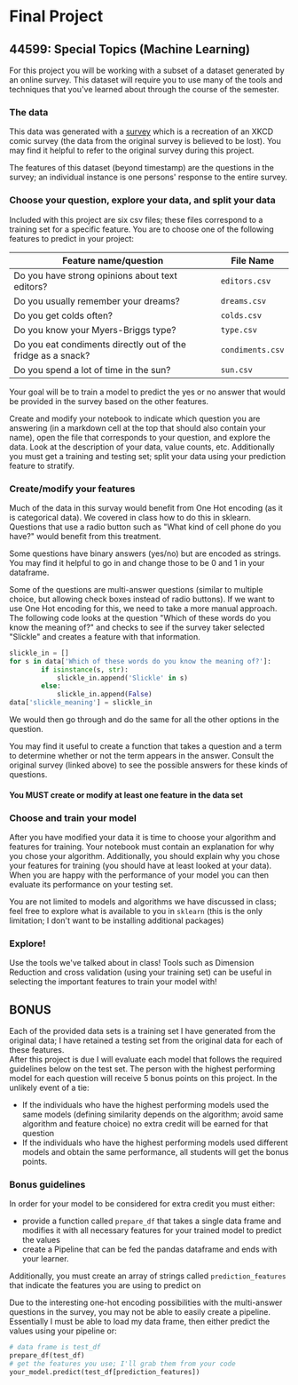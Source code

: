 # Final Project

## 44599: Special Topics (Machine Learning)

For this project you will be working with a subset of a dataset generated by an online survey.
This dataset will require you to use many of the tools and techniques that you've learned about through the course of the semester.

### The data

This data was generated with a [survey](https://docs.google.com/forms/d/e/1FAIpQLScQgX4mIgY-J9hXTDPrKtbJp6m53_8w-jCNHaXntv7t5PLQFA/viewform) which is a recreation of an XKCD comic survey (the data from the original survey is believed to be lost). 
You may find it helpful to refer to the original survey during this project.

The features of this dataset (beyond timestamp) are the questions in the survey; an individual instance is one persons' response to the entire survey.

### Choose your question, explore your data, and split your data

Included with this project are six csv files; these files correspond to a training set for a specific feature.  You are to choose one of the following features to predict in your project:

|Feature name/question|File Name|
| --- | --- |
|Do you have strong opinions about text editors?|`editors.csv`|
|Do you usually remember your dreams? |`dreams.csv`|
|Do you get colds often?|`colds.csv`|
|Do you know your Myers-Briggs type?|`type.csv`|
|Do you eat condiments directly out of the fridge as a snack?|`condiments.csv`|
|Do you spend a lot of time in the sun?|`sun.csv`|

Your goal will be to train a model to predict the yes or no answer that would be provided in the survey based on the other features.

Create and modify your notebook to indicate which question you are answering (in a markdown cell at the top that should also contain your name), open the file that corresponds to your question, and explore the data.  Look at the description of your data, value counts, etc.
Additionally you must get a training and testing set; split your data using your prediction feature to stratify.

### Create/modify your features

Much of the data in this survay would benefit from One Hot encoding (as it is categorical data).  We covered in class how to do this in sklearn.  Questions that use a radio button such as "What kind of cell phone do you have?" would benefit from this treatment.

Some questions have binary answers (yes/no) but are encoded as strings.  You may find it helpful to go in and change those to be 0 and 1 in your dataframe.

Some of the questions are multi-answer questions (similar to multiple choice, but allowing check boxes instead of radio buttons).  If we want to use One Hot encoding for this, we need to take a more manual approach.  
The following code looks at the question "Which of these words do you know the meaning of?" and checks to see if the survey taker selected "Slickle" and creates a feature with that information.

```python
slickle_in = []
for s in data['Which of these words do you know the meaning of?']:
        if isinstance(s, str):
            slickle_in.append('Slickle' in s)
        else:
            slickle_in.append(False)
data['slickle_meaning'] = slickle_in
```

We would then go through and do the same for all the other options in the question.

You may find it useful to create a function that takes a question and a term to determine whether or not the term appears in the answer.
Consult the original survey (linked above) to see the possible answers for these kinds of questions.

#### You MUST create or modify at least one feature in the data set

### Choose and train your model

After you have modified your data it is time to choose your algorithm and features for training. Your notebook must contain an explanation for why you chose your algorithm.
Additionally, you should explain why you chose your features for training (you should have at least looked at your data).
When you are happy with the performance of your model you can then evaluate its performance on your testing set.

You are not limited to models and algorithms we have discussed in class; feel free to explore what is available to you in `sklearn` (this is the only limitation; I don't want to be installing additional packages)

### Explore!

Use the tools we've talked about in class!  Tools such as Dimension Reduction and cross validation (using your training set) can be useful in selecting the important features to train your model with!

## BONUS

Each of the provided data sets is a training set I have generated from the original data; I have retained a testing set from the original data for each of these features.  
After this project is due I will evaluate each model that follows the required guidelines below on the test set.
The person with the highest performing model for each question will receive 5 bonus points on this project.
In the unlikely event of a tie:

* If the individuals who have the highest performing models used the same models (defining similarity depends on the algorithm; avoid same algorithm and feature choice) no extra credit will be earned for that question
* If the individuals who have the highest performing models used different models and obtain the same performance, all students will get the bonus points.

### Bonus guidelines

In order for your model to be considered for extra credit you must either:

* provide a function called `prepare_df` that takes a single data frame and modifies it with all necessary features for your trained model to predict the values
* create a Pipeline that can be fed the pandas dataframe and ends with your learner.

Additionally, you must create an array of strings called `prediction_features` that indicate the features you are using to predict on 

Due to the interesting one-hot encoding possibilities with the multi-answer questions in the survey, you may not be able to easily create a pipeline.
Essentially I must be able to load my data frame, then either predict the values using your pipeline or:

```python
# data frame is test_df
prepare_df(test_df)
# get the features you use; I'll grab them from your code
your_model.predict(test_df[prediction_features])
```